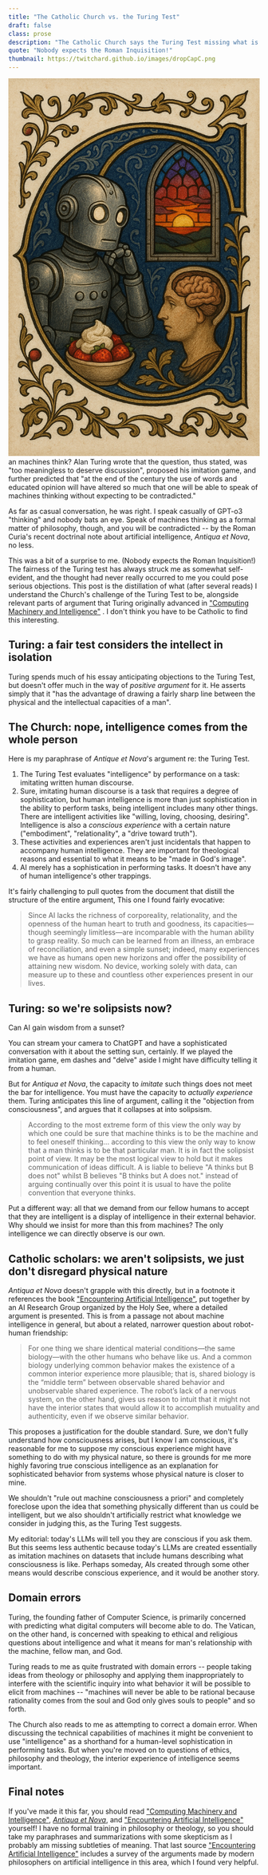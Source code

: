 ```yaml
---
title: "The Catholic Church vs. the Turing Test"
draft: false
class: prose
description: "The Catholic Church says the Turing Test missing what is important about human intelligence"
quote: "Nobody expects the Roman Inquisition!"
thumbnail: https://twitchard.github.io/images/dropCapC.png
---
```


<img src="../images/dropCapC.png" class="dropCap" alt="C" />
an machines think? Alan Turing wrote that the question, thus stated, was "too meaningless to deserve discussion", proposed his imitation game, and further predicted that "at the end of the century the use of words and educated opinion will have altered so much that one will be able to speak of machines thinking without expecting to be contradicted."

As far as casual conversation, he was right. I speak casually of GPT-o3 "thinking" and nobody bats an eye. Speak of machines thinking as a formal matter of philosophy, though, and you will be contradicted -- by the Roman Curia's recent doctrinal note about artificial intelligence, *Antiqua et Nova*, no less.

This was a bit of a surprise to me. (Nobody expects the Roman Inquisition!) The fairness of the Turing test has always struck me as somewhat self-evident, and the thought had never really occurred to me you could pose serious objections. This post is the distillation of what (after several reads) I understand the Church's challenge of the Turing Test to be, alongside relevant parts of argument that Turing originally advanced in ["Computing Machinery and Intelligence"](https://courses.cs.umbc.edu/471/papers/turing.pdf) . I don't think you have to be Catholic to find this interesting.

## Turing: a fair test considers the intellect in isolation

Turing spends much of his essay anticipating objections to the Turing Test, but doesn't offer much in the way of *positive argument* for it. He asserts simply that it "has the advantage of drawing a fairly sharp line between the physical and the intellectual capacities of a man".  
## The Church: nope, intelligence comes from the whole person

Here is my paraphrase of *Antique et Nova*'s argument re: the Turing Test.
1. The Turing Test evaluates "intelligence" by performance on a task: imitating written human discourse.
2. Sure, imitating human discourse is a task that requires a degree of sophistication, but human intelligence is more than just sophistication in the ability to perform tasks, being intelligent includes many other things. There are intelligent activities like "willing, loving, choosing, desiring". Intelligence is also a *conscious experience* with a certain nature ("embodiment", "relationality", a "drive toward truth").
3. These activities and experiences aren't just incidentals that happen to accompany human intelligence. They are important for theological reasons and essential to what it means to be "made in God's image".
4. AI merely has a sophistication in performing tasks. It doesn't have any of human intelligence's other trappings.

It's fairly challenging to pull quotes from the document that distill the structure of the entire argument, This one I found fairly evocative:

> Since AI lacks the richness of corporeality, relationality, and the openness of the human heart to truth and goodness, its capacities—though seemingly limitless—are incomparable with the human ability to grasp reality. So much can be learned from an illness, an embrace of reconciliation, and even a simple sunset; indeed, many experiences we have as humans open new horizons and offer the possibility of attaining new wisdom. No device, working solely with data, can measure up to these and countless other experiences present in our lives.

## Turing: so we're solipsists now?

Can AI gain wisdom from a sunset? 

You can stream your camera to ChatGPT and have a sophisticated conversation with it about the setting sun, certainly. If we played the imitation game, em dashes and "delve" aside I might have difficulty telling it from a human.

But for *Antiqua et Nova*, the capacity to *imitate* such things does not meet the bar for intelligence. You must have the capacity to *actually experience* them. Turing anticipates this line of argument, calling it the "objection from consciousness", and argues that it collapses at into solipsism.

> According to the most extreme form of this view the only way by which one could be sure that machine thinks is to be the machine and to feel oneself thinking... according to this view the only way to know that a man thinks is to be that particular
  man. It is in fact the solipsist point of view. It may be the most logical view to hold but it makes communication of ideas difficult. A is liable to believe "A thinks but B does not" whilst B believes "B thinks but A does not." instead of arguing continually over this point
 it is usual to have the polite convention that everyone thinks.

Put a different way: all that we demand from our fellow humans to accept that they are intelligent is a display of intelligence in their external behavior. Why should we insist for more than this from machines? The only intelligence we can directly observe is our own.

## Catholic scholars: we aren't solipsists, we just don't disregard physical nature

*Antiqua et Nova* doesn't grapple with this directly, but in a footnote it references the book ["Encountering Artificial Intelligence"](https://jmt.scholasticahq.com/article/91230-encountering-artificial-intelligence-ethical-and-anthropological-investigations), put together by an AI Research Group organized by the Holy See, where a detailed argument is presented. This is from a passage not about machine intelligence in general, but about a related, narrower question about robot-human friendship:

>For one thing we share identical material conditions—the same biology—with the other humans who behave like us. And a common biology underlying common behavior makes the existence of a common interior experience more plausible; that is, shared biology is the “middle term” between observable shared behavior and unobservable shared experience. The robot’s lack of a nervous system, on the other hand, gives us reason to intuit that it might not have the interior states that would allow it to accomplish mutuality and authenticity, even if we observe similar behavior.

This proposes a justification for the double standard. Sure, we don't fully understand how consciousness arises, but I know I am conscious, it's reasonable for me to suppose my conscious experience might have something to do with my physical nature, so there is grounds for me more highly favoring true conscious intelligence as an explanation for sophisticated behavior from systems whose physical nature is closer to mine.

We shouldn't "rule out machine consciousness a priori" and completely foreclose upon the idea that something physically different than us could be intelligent, but we also shouldn't artificially restrict what knowledge we consider in judging this, as the Turing Test suggests.

My editorial: today's LLMs will tell you they are conscious if you ask them. But this seems less authentic because today's LLMs are created essentially as imitation machines on datasets that include humans describing what consciousness is like. Perhaps someday, AIs created through some other means would describe conscious experience, and it would be another story.
## Domain errors

Turing, the founding father of Computer Science, is primarily concerned with predicting what digital computers will become able to do. The Vatican, on the other hand, is concerned with speaking to ethical and religious questions about intelligence and what it means for man's relationship with the machine, fellow man, and God. 

Turing reads to me as quite frustrated with domain errors -- people taking ideas from theology or philosophy and applying them inappropriately to interfere with the scientific inquiry into what behavior it will be possible to elicit from machines -- "machines will never be able to be rational because rationality comes from the soul and God only gives souls to people" and so forth.

The Church also reads to me as attempting to correct a domain error. When discussing the technical capabilities of machines it might be convenient to use "intelligence" as a shorthand for a human-level sophistication in performing tasks. But when you're moved on to questions of ethics, philosophy and theology, the interior experience of intelligence seems important. 
## Final notes

If you've made it this far, you should read ["Computing Machinery and Intelligence"](https://courses.cs.umbc.edu/471/papers/turing.pdf), [*Antiqua et Nova*](https://www.vatican.va/roman_curia/congregations/cfaith/documents/rc_ddf_doc_20250128_antiqua-et-nova_en.html), and ["Encountering Artificial Intelligence"](https://jmt.scholasticahq.com/article/91230-encountering-artificial-intelligence-ethical-and-anthropological-investigations) yourself! I have no formal training in philosophy or theology, so you should take my paraphrases and summarizations with some skepticism as I probably am missing subtleties of meaning. That last source ["Encountering Artificial Intelligence"](https://jmt.scholasticahq.com/article/91230-encountering-artificial-intelligence-ethical-and-anthropological-investigations) includes a survey of the arguments made by modern philosophers on artificial intelligence in this area, which I found very helpful.




